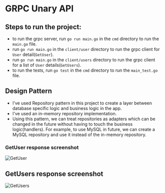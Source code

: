 # GRPC Unary API 

## Steps to run the project:
- to run the grpc server, run `go run main.go` in the `cmd` directory to run the `main.go` file.
- run `go run main.go` in the `client/user` directory to run the grpc client for `User` detail(`GetUser`).
- run `go run main.go` in the `client/users` directory to run the grpc client for a list of `User` details(`GetUsers`).
- to run the tests, run `go test` in the `cmd` directory to run the `main_test.go` file.

## Design Pattern
- I've used Repository pattern in this project to create a layer between database specific logic and business logic in the app.
- I've used an in-memory repository implementation.
- Using this pattern, we can treat repositories as adapters which can be changed in the future without having to touch the business logic(handlers). For example, to use MySQL in future, we can create a MySQL
    repository and use it instead of the in-memory repository. 
  

### GetUser response screenshot

![GetUser](https://github.com/AnnuCode/toy-grpc/assets/97174641/49bf7516-6d8a-4b05-b57e-d2f93b18bbc7)

## GetUsers response screenshot

![GetUsers](https://github.com/AnnuCode/toy-grpc/assets/97174641/19584625-0e95-4cb8-b250-59bdeae6ff03)

